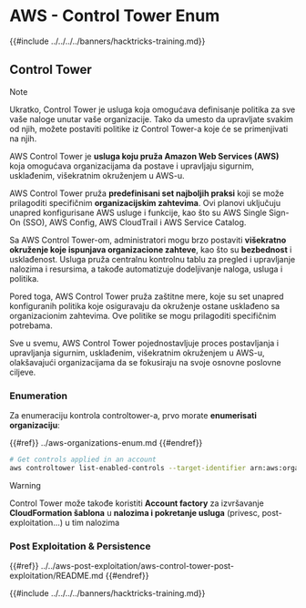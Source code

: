 # AWS - Control Tower Enum

{{#include ../../../../banners/hacktricks-training.md}}

## Control Tower

> [!NOTE]
> Ukratko, Control Tower je usluga koja omogućava definisanje politika za sve vaše naloge unutar vaše organizacije. Tako da umesto da upravljate svakim od njih, možete postaviti politike iz Control Tower-a koje će se primenjivati na njih.

AWS Control Tower je **usluga koju pruža Amazon Web Services (AWS)** koja omogućava organizacijama da postave i upravljaju sigurnim, usklađenim, višekratnim okruženjem u AWS-u.

AWS Control Tower pruža **predefinisani set najboljih praksi** koji se može prilagoditi specifičnim **organizacijskim zahtevima**. Ovi planovi uključuju unapred konfigurisane AWS usluge i funkcije, kao što su AWS Single Sign-On (SSO), AWS Config, AWS CloudTrail i AWS Service Catalog.

Sa AWS Control Tower-om, administratori mogu brzo postaviti **višekratno okruženje koje ispunjava organizacione zahteve**, kao što su **bezbednost** i usklađenost. Usluga pruža centralnu kontrolnu tablu za pregled i upravljanje nalozima i resursima, a takođe automatizuje dodeljivanje naloga, usluga i politika.

Pored toga, AWS Control Tower pruža zaštitne mere, koje su set unapred konfiguranih politika koje osiguravaju da okruženje ostane usklađeno sa organizacionim zahtevima. Ove politike se mogu prilagoditi specifičnim potrebama.

Sve u svemu, AWS Control Tower pojednostavljuje proces postavljanja i upravljanja sigurnim, usklađenim, višekratnim okruženjem u AWS-u, olakšavajući organizacijama da se fokusiraju na svoje osnovne poslovne ciljeve.

### Enumeration

Za enumeraciju kontrola controltower-a, prvo morate **enumerisati organizaciju**:

{{#ref}}
../aws-organizations-enum.md
{{#endref}}
```bash
# Get controls applied in an account
aws controltower list-enabled-controls --target-identifier arn:aws:organizations::<acc_id>:ou/<ou-id>
```
> [!WARNING]
> Control Tower može takođe koristiti **Account factory** za izvršavanje **CloudFormation šablona** u **nalozima i pokretanje usluga** (privesc, post-exploitation...) u tim nalozima

### Post Exploitation & Persistence

{{#ref}}
../../aws-post-exploitation/aws-control-tower-post-exploitation/README.md
{{#endref}}

{{#include ../../../../banners/hacktricks-training.md}}
